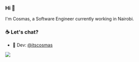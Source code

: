 ### Hi 👋

I'm Cosmas, a Software Engineer currently working in Nairobi.

<!--
**ItsCosmas/ItsCosmas** is a ✨ _special_ ✨ repository because its `README.md` (this file) appears on your GitHub profile.
-->
### ☕ Let's chat?
- 📖 Dev: [@itscosmas](https://dev.to/itscosmas)

<img src="https://github-readme-stats.vercel.app/api?username=ItsCosmas&&show_icons=true&title_color=ffffff&icon_color=bb2acf&text_color=daf7dc&bg_color=191919">
